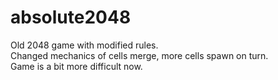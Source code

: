 # absolute2048</br>
Old 2048 game with modified rules.</br>
Changed mechanics of cells merge, more cells spawn on turn.</br>
Game is a bit more difficult now.

